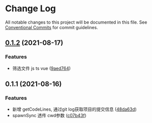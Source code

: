 # Change Log

All notable changes to this project will be documented in this file.
See [Conventional Commits](https://conventionalcommits.org) for commit guidelines.

## [0.1.2](https://github.com/shuoshubao/nbfe/compare/@nbfe/git-analytics@0.1.1...@nbfe/git-analytics@0.1.2) (2021-08-17)


### Features

* 筛选文件 js ts vue ([9aed764](https://github.com/shuoshubao/nbfe/commit/9aed764))





## 0.1.1 (2021-08-16)


### Features

* 新增 getCodeLines, 通过git log获取项目的提交信息 ([48da63d](https://github.com/shuoshubao/nbfe/commit/48da63d))
* spawnSync 透传 cwd参数 ([c07b43f](https://github.com/shuoshubao/nbfe/commit/c07b43f))
